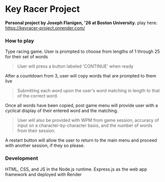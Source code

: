 # Key Racer Project
**Personal project by Joseph Flanigen, '26 at Boston University.**
play here: https://keyracer-project.onrender.com/

### How to play
Type racing game. User is prompted to choose from lengths of 1 through 25 for their set of words
> User will press a button labeled 'CONTINUE' when ready

After a countdown from 3, user will copy words that are prompted to them live
> Submitting each word upon the user's word matching in length to that of the correct word.

Once all words have been copied, post game menu will provide user with a cyclical display of their entered word and the matching.
> User will also be provided with WPM from game session, accuracy of input on a character-by-character basis, and the number of words from their session.

A restart button will allow the user to return to the main menu and proceed with another session, if they so please.

### Development
HTML, CSS, and JS in the Node.js runtime. Express.js as the web app framework and deployed with Render
